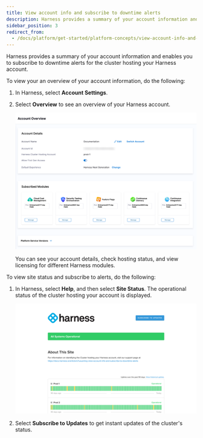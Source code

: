 ```yaml
---
title: View account info and subscribe to downtime alerts
description: Harness provides a summary of your account information and enables you to subscribe to downtime alerts for the cluster hosting your Harness account.
sidebar_position: 3
redirect_from:
  - /docs/platform/get-started/platform-concepts/view-account-info-and-subscribe-to-alerts
---
```


Harness provides a summary of your account information and enables you to subscribe to downtime alerts for the cluster hosting your Harness account.

To view your an overview of your account information, do the following:

1. In Harness, select **Account Settings**.

2. Select **Overview** to see an overview of your Harness account.

   ![](./static/view-account-info-and-subscribe-to-downtime-alerts-29.png)
   
   You can see your account details, check hosting status, and view licensing for different Harness modules.

To view site status and subscribe to alerts, do the following:

1. In Harness, select **Help**, and then select **Site Status**. The operational status of the cluster hosting your account is displayed.

   ![](./static/view-account-info-and-subscribe-to-downtime-alerts-30.png)
   
2. Select **Subscribe to Updates** to get instant updates of the cluster's status.
